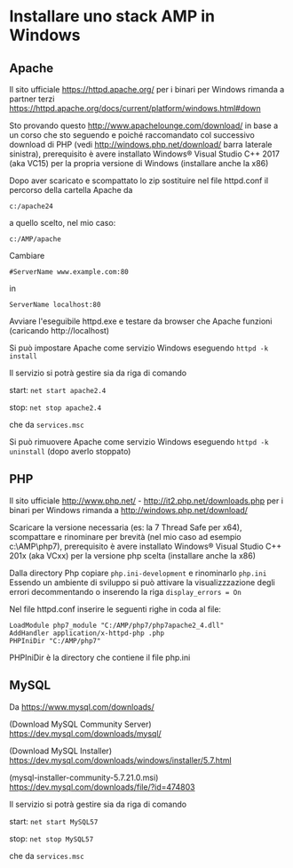 # Installare uno stack AMP in Windows

## Apache

Il sito ufficiale https://httpd.apache.org/ per i binari per Windows rimanda a partner terzi https://httpd.apache.org/docs/current/platform/windows.html#down

Sto provando questo http://www.apachelounge.com/download/ in base a un corso che sto seguendo e poiché raccomandato col successivo download di PHP (vedi http://windows.php.net/download/ barra laterale sinistra), prerequisito è avere installato Windows® Visual Studio C++ 2017 (aka VC15) per la propria versione di Windows (installare anche la x86)

Dopo aver scaricato e scompattato lo zip sostituire nel file httpd.conf il percorso della cartella Apache da 

```c:/apache24```

a quello scelto, nel mio caso:

```c:/AMP/apache```

Cambiare

```#ServerName www.example.com:80```

in 

```ServerName localhost:80```

Avviare l'eseguibile httpd.exe e testare da browser che Apache funzioni (caricando http://localhost)

Si può impostare Apache come servizio Windows eseguendo ```httpd -k install```

Il servizio si potrà gestire sia da riga di comando

start: ```net start apache2.4``` 

stop: ```net stop apache2.4```

che da ```services.msc```

Si può rimuovere Apache come servizio Windows eseguendo ```httpd -k uninstall``` (dopo averlo stoppato)



## PHP

Il sito ufficiale http://www.php.net/ - http://it2.php.net/downloads.php per i binari per Windows rimanda a http://windows.php.net/download/

Scaricare la versione necessaria (es: la 7 Thread Safe per x64), scompattare e rinominare per brevità (nel mio caso ad esempio c:\AMP\php7), prerequisito è avere installato Windows® Visual Studio C++ 201x (aka VCxx) per la versione php scelta (installare anche la x86)

Dalla directory Php copiare ```php.ini-development``` e rinominarlo ```php.ini``` 
Essendo un ambiente di sviluppo si può attivare la visualizzzazione degli errori decommentando o inserendo la riga 
```display_errors = On```

Nel file httpd.conf inserire le seguenti righe in coda al file:

```
LoadModule php7_module "C:/AMP/php7/php7apache2_4.dll"
AddHandler application/x-httpd-php .php
PHPIniDir "C:/AMP/php7"
```

PHPIniDir è la directory che contiene il file php.ini


## MySQL

Da https://www.mysql.com/downloads/ 

(Download MySQL Community Server) https://dev.mysql.com/downloads/mysql/ 

(Download MySQL Installer) https://dev.mysql.com/downloads/windows/installer/5.7.html

(mysql-installer-community-5.7.21.0.msi) https://dev.mysql.com/downloads/file/?id=474803

Il servizio si potrà gestire sia da riga di comando

start: ```net start MySQL57``` 

stop: ```net stop MySQL57```

che da ```services.msc```
